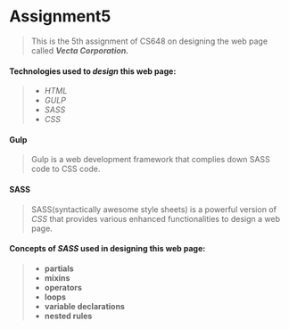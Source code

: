 # Assignment5
>This is the 5th assignment of CS648 on designing the web page called **_Vecta Corporation._**

#### Technologies used to _design_ this web page:  
>* _HTML_
>* _GULP_
>* _SASS_
>* _CSS_  
  
#### Gulp
>Gulp is a web development framework that complies down SASS code to CSS code.

#### SASS
>SASS(syntactically awesome style sheets) is a powerful version of _CSS_ that provides various enhanced functionalities to design a web page.

#### Concepts of *_SASS_* used in designing this web page:
>* **partials**
>* **mixins**
>* **operators**
>* **loops**
>* **variable declarations**
>* **nested rules** 


